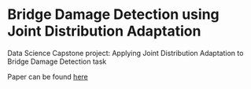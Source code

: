 # Bridge Damage Detection using Joint Distribution Adaptation
Data Science Capstone project: Applying Joint Distribution Adaptation to Bridge Damage Detection task

Paper can be found [here](https://github.com/irenechang1510/bridge-damage-detection/blob/main/final-report-capstone.pdf)
